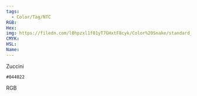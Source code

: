 ```yaml
---
tags:
  - Color/Tag/NTC
RGB:
Hex:
img: https://filedn.com/l0hpzxl1f01yT7GHxtF8cyk/Color%20Snake/standard_csv_to_svg/044022.svg
CMYK:
HSL:
Name:
---
```

Zuccini
```palette
#044022
```
RGB

